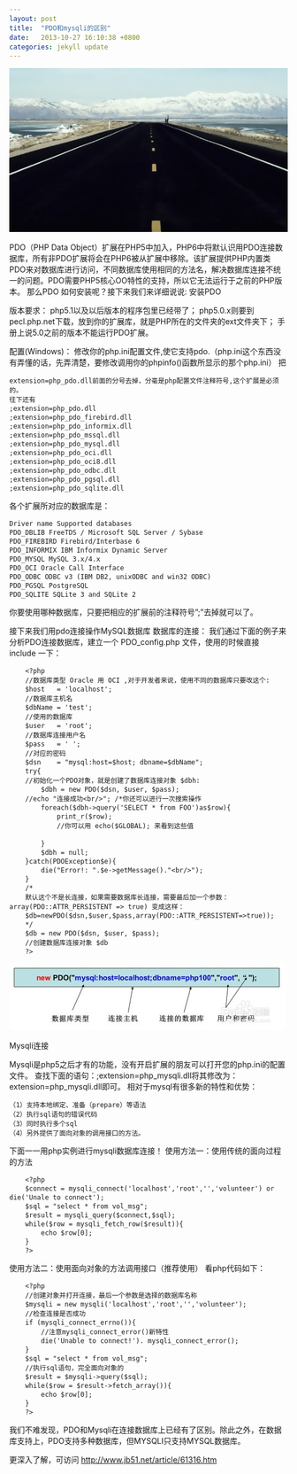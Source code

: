 ```yaml
---
layout: post
title:  "PDO和mysqli的区别"
date:   2013-10-27 16:10:38 +0800
categories: jekyll update
---
```


<img src="/images/fulls/08.jpg" class="fit image">

PDO（PHP Data Object）扩展在PHP5中加入，PHP6中将默认识用PDO连接数据库，所有非PDO扩展将会在PHP6被从扩展中移除。该扩展提供PHP内置类 PDO来对数据库进行访问，不同数据库使用相同的方法名，解决数据库连接不统一的问题。PDO需要PHP5核心OO特性的支持，所以它无法运行于之前的PHP版本。
那么PDO 如何安装呢？接下来我们来详细说说:
 安装PDO

版本要求：
php5.1以及以后版本的程序包里已经带了；
php5.0.x则要到pecl.php.net下载，放到你的扩展库，就是PHP所在的文件夹的ext文件夹下；
手册上说5.0之前的版本不能运行PDO扩展。

配置(Windows)：
修改你的php.ini配置文件,使它支持pdo.（php.ini这个东西没有弄懂的话，先弄清楚，要修改调用你的phpinfo()函数所显示的那个php.ini）
把

    extension=php_pdo.dll前面的分号去掉，分毫是php配置文件注释符号,这个扩展是必须的。
    往下还有
    ;extension=php_pdo.dll
    ;extension=php_pdo_firebird.dll
    ;extension=php_pdo_informix.dll
    ;extension=php_pdo_mssql.dll
    ;extension=php_pdo_mysql.dll
    ;extension=php_pdo_oci.dll
    ;extension=php_pdo_oci8.dll
    ;extension=php_pdo_odbc.dll
    ;extension=php_pdo_pgsql.dll
    ;extension=php_pdo_sqlite.dll

各个扩展所对应的数据库是：

    Driver name Supported databases
    PDO_DBLIB FreeTDS / Microsoft SQL Server / Sybase
    PDO_FIREBIRD Firebird/Interbase 6
    PDO_INFORMIX IBM Informix Dynamic Server
    PDO_MYSQL MySQL 3.x/4.x
    PDO_OCI Oracle Call Interface
    PDO_ODBC ODBC v3 (IBM DB2, unixODBC and win32 ODBC)
    PDO_PGSQL PostgreSQL
    PDO_SQLITE SQLite 3 and SQLite 2

你要使用哪种数据库，只要把相应的扩展前的注释符号”;”去掉就可以了。

接下来我们用pdo连接操作MySQL数据库
数据库的连接：
我们通过下面的例子来分析PDO连接数据库，建立一个 PDO_config.php 文件，使用的时候直接 include 一下：

        <?php 
        //数据库类型 Oracle 用 OCI ,对于开发者来说，使用不同的数据库只要改这个:
        $host   = 'localhost';
        //数据库主机名
        $dbName = 'test';
        //使用的数据库
        $user   = 'root';
        //数据库连接用户名
        $pass   = ' ';
        //对应的密码
        $dsn    = "mysql:host=$host; dbname=$dbName";
        try{
        //初始化一个PDO对象，就是创建了数据库连接对象 $dbh:
            $dbh = new PDO($dsn, $user, $pass);
        //echo "连接成功<br/>"; /*你还可以进行一次搜索操作
            foreach($dbh->query('SELECT * from FOO')as$row){
                print_r($row);
                //你可以用 echo($GLOBAL); 来看到这些值
         
            }
            $dbh = null;
        }catch(PDOException$e){
            die("Error!: ".$e->getMessage()."<br/>"); 
        }
        /*
        默认这个不是长连接，如果需要数据库长连接，需要最后加一个参数：array(PDO::ATTR_PERSISTENT => true) 变成这样：
        $db=newPDO($dsn,$user,$pass,array(PDO::ATTR_PERSISTENT=>true));
        */
        $db = new PDO($dsn, $user, $pass);
        //创建数据库连接对象 $db
        ?>


<img src="/images/fulls/pdo.jpg" class="fit image">


Mysqli连接

Mysqli是php5之后才有的功能，没有开启扩展的朋友可以打开您的php.ini的配置文件。
查找下面的语句：;extension=php_mysqli.dll将其修改为：extension=php_mysqli.dll即可。
相对于mysql有很多新的特性和优势：

    （1）支持本地绑定、准备（prepare）等语法
    （2）执行sql语句的错误代码
    （3）同时执行多个sql
    （4）另外提供了面向对象的调用接口的方法。

下面一一用php实例进行mysqli数据库连接！
使用方法一：使用传统的面向过程的方法

        <?php
        $connect = mysqli_connect('localhost','root','','volunteer') or die('Unale to connect');
        $sql = "select * from vol_msg";
        $result = mysqli_query($connect,$sql);
        while($row = mysqli_fetch_row($result)){
            echo $row[0];
        }
        ?>

使用方法二：使用面向对象的方法调用接口（推荐使用）
看php代码如下：

        <?php
        //创建对象并打开连接，最后一个参数是选择的数据库名称
        $mysqli = new mysqli('localhost','root','','volunteer');
        //检查连接是否成功
        if (mysqli_connect_errno()){
            //注意mysqli_connect_error()新特性
            die('Unable to connect!'). mysqli_connect_error();
        }
        $sql = "select * from vol_msg";
        //执行sql语句，完全面向对象的
        $result = $mysqli->query($sql);
        while($row = $result->fetch_array()){
            echo $row[0];
        }
        ?>

我们不难发现，PDO和Mysqli在连接数据库上已经有了区别。除此之外，在数据库支持上，PDO支持多种数据库，但MYSQLI只支持MYSQL数据库。

更深入了解，可访问 http://www.jb51.net/article/61316.htm


